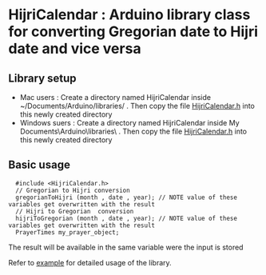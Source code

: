 # HijriCalendar : Arduino  library class for converting Gregorian date to Hijri date and vice versa

## Library setup

* Mac users :  Create a directory named HijriCalendar inside ~/Documents/Arduino/libraries/ . Then copy the file [HijriCalendar.h](../master/src/HijriCalendar.h) into this newly created directory
* Windows suers : Create a directory named HijriCalendar inside My Documents\Arduino\libraries\ . Then copy the file  [HijriCalendar.h](../master/src/HijriCalendar.h) into this newly created directory

## Basic usage

      #include <HijriCalendar.h>
      // Gregorian to Hijri conversion 
      gregorianToHijri (month , date , year); // NOTE value of these variables get overwritten with the result
      // Hijri to Gregorian  conversion 
      hijriToGregorian (month , date , year); // NOTE value of these variables get overwritten with the result
      PrayerTimes my_prayer_object;
 
The result will be available in the same variable were the input is stored

Refer to [example](example) for detailed usage of the library.

